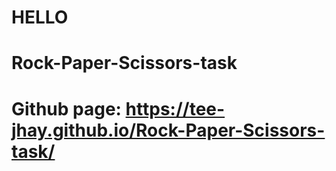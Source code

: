 # HELLO
# Rock-Paper-Scissors-task
# Github page: https://tee-jhay.github.io/Rock-Paper-Scissors-task/

